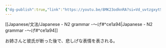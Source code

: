 ```yaml
---
{"dg-publish":true,"link":"https://youtu.be/8MK23odknRA?si=Vd_uvtzgxytS55nv","tags":["Japanese-grammar","N2"],"permalink":"/Notes/LN - N2 grammar -～げ/","dgPassFrontmatter":true}
---
```


[[Japanese/文法/Japanese - N2 grammar -～げ#^ce1a94\|Japanese - N2 grammar -～げ#^ce1a94]]

お姉さんと彼氏が断った後で、悲しげな表情を表される。